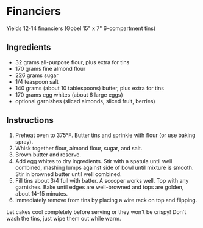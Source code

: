 # Financiers

Yields 12-14 financiers (Gobel 15" x 7" 6-compartment tins)

## Ingredients

- 32 grams all-purpose flour, plus extra for tins
- 170 grams fine almond flour
- 226 grams sugar
- 1/4 teaspoon salt
- 140 grams (about 10 tablespoons) butter, plus extra for tins
- 170 grams egg whites (about 6 large eggs)
- optional garnishes (sliced almonds, sliced fruit, berries)

## Instructions

1. Preheat oven to 375°F. Butter tins and sprinkle with flour (or use baking spray).
2. Whisk together flour, almond flour, sugar, and salt.
3. Brown butter and reserve.
4. Add egg whites to dry ingredients. Stir with a spatula until well combined, mashing lumps against side of bowl until mixture is smooth. Stir in browned butter until well combined.
5. Fill tins about 3/4 full with batter. A scooper works well. Top with any garnishes. Bake until edges are well-browned and tops are golden, about 14-15 minutes.
6. Immediately remove from tins by placing a wire rack on top and flipping.

Let cakes cool completely before serving or they won't be crispy! Don't wash the tins, just wipe them out while warm.
